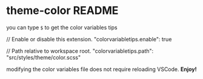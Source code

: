 # theme-color README

you can type `$` to get the color variables tips

// Enable or disable this extension.
"colorvariabletips.enable": true

// Path relative to workspace root.
"colorvariabletips.path": "src/styles/theme/color.scss"

modifying the color variables file does not require reloading VSCode.
**Enjoy!**
